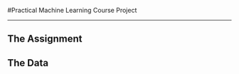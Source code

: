 #Practical Machine Learning Course Project

------------------------------------------

## The Assignment

## The Data
